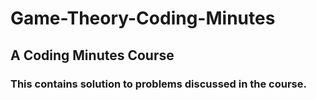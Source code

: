 # Game-Theory-Coding-Minutes

## A Coding Minutes Course

### This contains solution to problems discussed in the course.
